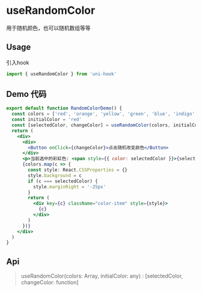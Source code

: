 # useRandomColor

用于随机颜色，也可以随机数组等等

## Usage

引入hook

```jsx
import { useRandomColor } from 'uni-hook'
```

## Demo 代码

```jsx
export default function RandomColorDemo() {
  const colors = ['red', 'orange', 'yellow', 'green', 'blue', 'indigo', 'violet']
  const initialColor = 'red'
  const [selectedColor, changeColor] = useRandomColor(colors, initialColor)
  return (
    <div>
      <div>
        <Button onClick={changeColor}>点击随机改变颜色</Button>
      </div>
      <p>当前选中的彩虹色: <span style={{ color: selectedColor }}>{selectedColor}</span></p>
      {colors.map(c => {
        const style: React.CSSProperties = {}
        style.background = c
        if (c === selectedColor) {
          style.marginRight = '-25px'
        }
        return (
          <div key={c} className="color-item" style={style}>
            {c}
          </div>
        )
      })}
    </div>
  )
}
```

## Api

> useRandomColor(colors: Array, initialColor: any) : [selectedColor, changeColor: function]
